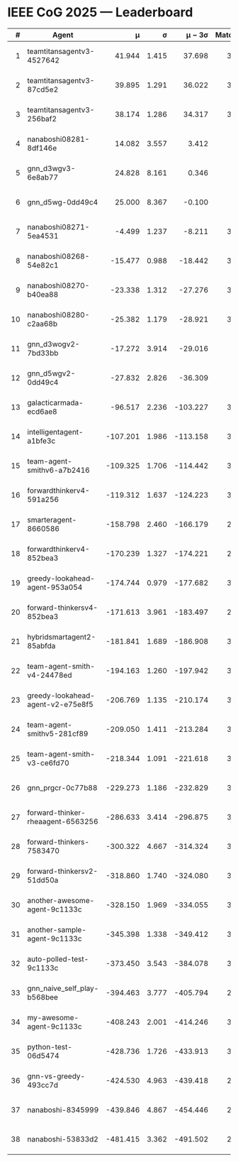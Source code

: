 # IEEE CoG 2025 — Leaderboard

| # | Agent | μ | σ | μ − 3σ | Matches | Updated |
|---:|---|---:|---:|---:|---:|---|
| 1 | teamtitansagentv3-4527642 | 41.944 | 1.415 | 37.698 | 3420 | 2025-08-29 11:58 |
| 2 | teamtitansagentv3-87cd5e2 | 39.895 | 1.291 | 36.022 | 3380 | 2025-08-29 11:58 |
| 3 | teamtitansagentv3-256baf2 | 38.174 | 1.286 | 34.317 | 3420 | 2025-08-29 11:58 |
| 4 | nanaboshi08281-8df146e | 14.082 | 3.557 | 3.412 | 110 | 2025-08-29 11:58 |
| 5 | gnn_d3wgv3-6e8ab77 | 24.828 | 8.161 | 0.346 | 118 | 2025-08-29 11:58 |
| 6 | gnn_d5wg-0dd49c4 | 25.000 | 8.367 | -0.100 | 80 | 2025-08-29 11:58 |
| 7 | nanaboshi08271-5ea4531 | -4.499 | 1.237 | -8.211 | 3860 | 2025-08-29 11:58 |
| 8 | nanaboshi08268-54e82c1 | -15.477 | 0.988 | -18.442 | 3380 | 2025-08-29 11:58 |
| 9 | nanaboshi08270-b40ea88 | -23.338 | 1.312 | -27.276 | 3680 | 2025-08-29 11:58 |
| 10 | nanaboshi08280-c2aa68b | -25.382 | 1.179 | -28.921 | 3120 | 2025-08-29 11:58 |
| 11 | gnn_d3wogv2-7bd33bb | -17.272 | 3.914 | -29.016 | 148 | 2025-08-29 11:58 |
| 12 | gnn_d5wgv2-0dd49c4 | -27.832 | 2.826 | -36.309 | 100 | 2025-08-29 11:58 |
| 13 | galacticarmada-ecd6ae8 | -96.517 | 2.236 | -103.227 | 3440 | 2025-08-29 11:58 |
| 14 | intelligentagent-a1bfe3c | -107.201 | 1.986 | -113.158 | 3234 | 2025-08-29 11:58 |
| 15 | team-agent-smithv6-a7b2416 | -109.325 | 1.706 | -114.442 | 3740 | 2025-08-29 11:58 |
| 16 | forwardthinkerv4-591a256 | -119.312 | 1.637 | -124.223 | 3010 | 2025-08-29 11:58 |
| 17 | smarteragent-8660586 | -158.798 | 2.460 | -166.179 | 2749 | 2025-08-29 11:58 |
| 18 | forwardthinkerv4-852bea3 | -170.239 | 1.327 | -174.221 | 2568 | 2025-08-29 11:58 |
| 19 | greedy-lookahead-agent-953a054 | -174.744 | 0.979 | -177.682 | 3114 | 2025-08-29 11:58 |
| 20 | forward-thinkersv4-852bea3 | -171.613 | 3.961 | -183.497 | 2731 | 2025-08-29 11:58 |
| 21 | hybridsmartagent2-85abfda | -181.841 | 1.689 | -186.908 | 3142 | 2025-08-29 11:58 |
| 22 | team-agent-smith-v4-24478ed | -194.163 | 1.260 | -197.942 | 3238 | 2025-08-29 11:58 |
| 23 | greedy-lookahead-agent-v2-e75e8f5 | -206.769 | 1.135 | -210.174 | 3206 | 2025-08-29 11:58 |
| 24 | team-agent-smithv5-281cf89 | -209.050 | 1.411 | -213.284 | 3480 | 2025-08-29 11:58 |
| 25 | team-agent-smith-v3-ce6fd70 | -218.344 | 1.091 | -221.618 | 3818 | 2025-08-29 11:58 |
| 26 | gnn_prgcr-0c77b88 | -229.273 | 1.186 | -232.829 | 3230 | 2025-08-29 11:58 |
| 27 | forward-thinker-rheaagent-6563256 | -286.633 | 3.414 | -296.875 | 3042 | 2025-08-29 11:58 |
| 28 | forward-thinkers-7583470 | -300.322 | 4.667 | -314.324 | 3380 | 2025-08-29 11:58 |
| 29 | forward-thinkersv2-51dd50a | -318.860 | 1.740 | -324.080 | 3142 | 2025-08-29 11:58 |
| 30 | another-awesome-agent-9c1133c | -328.150 | 1.969 | -334.055 | 3140 | 2025-08-29 11:58 |
| 31 | another-sample-agent-9c1133c | -345.398 | 1.338 | -349.412 | 3500 | 2025-08-29 11:58 |
| 32 | auto-polled-test-9c1133c | -373.450 | 3.543 | -384.078 | 3480 | 2025-08-29 11:58 |
| 33 | gnn_naive_self_play-b568bee | -394.463 | 3.777 | -405.794 | 2880 | 2025-08-29 11:58 |
| 34 | my-awesome-agent-9c1133c | -408.243 | 2.001 | -414.246 | 3720 | 2025-08-29 11:58 |
| 35 | python-test-06d5474 | -428.736 | 1.726 | -433.913 | 3090 | 2025-08-29 11:58 |
| 36 | gnn-vs-greedy-493cc7d | -424.530 | 4.963 | -439.418 | 2480 | 2025-08-29 11:58 |
| 37 | nanaboshi-8345999 | -439.846 | 4.867 | -454.446 | 2740 | 2025-08-29 11:58 |
| 38 | nanaboshi-53833d2 | -481.415 | 3.362 | -491.502 | 2640 | 2025-08-29 11:58 |
